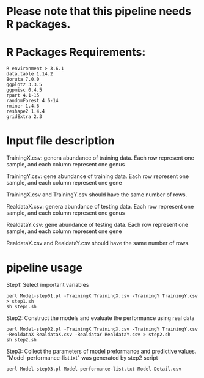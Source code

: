 
# Please note that this pipeline needs R packages.

# R Packages Requirements:
	R environment > 3.6.1
	data.table 1.14.2
	Boruta 7.0.0
	ggplot2 3.3.5
	ggpmisc 0.4.5
	rpart 4.1-15
	randomForest 4.6-14 
	rminer 1.4.6
	reshape2 1.4.4
	gridExtra 2.3

# Input file description
TrainingX.csv: genera abundance of training data. Each row represent one sample, and each column represent one genus

TrainingY.csv: gene abundance of training data. Each row represent one sample, and each column represent one gene

TrainingX.csv and TrainingY.csv should have the same number of rows.

RealdataX.csv: genera abundance of testing data. Each row represent one sample, and each column represent one genus

RealdataY.csv: gene abundance of testing data. Each row represent one sample, and each column represent one gene

RealdataX.csv and RealdataY.csv should have the same number of rows.

# pipeline usage
Step1: Select important variables

	perl Model-step01.pl -TrainingX TrainingX.csv -TrainingY TrainingY.csv > step1.sh
	sh step1.sh

Step2: Construct the models and evaluate the performance using real data

	perl Model-step02.pl -TrainingX TrainingX.csv -TrainingY TrainingY.csv -RealdataX RealdataX.csv -RealdataY RealdataY.csv > step2.sh
	sh step2.sh

Step3: Collect the parameters of model preformance and predictive values. "Model-performance-list.txt" was generated by step2 script

	perl Model-step03.pl Model-performance-list.txt Model-Detail.csv



